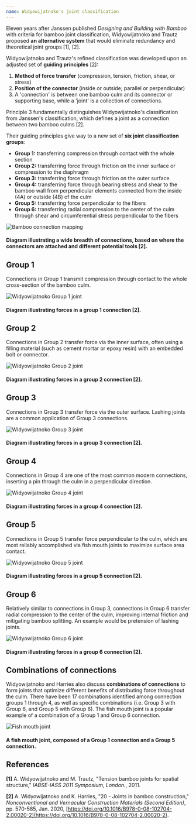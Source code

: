 ```yaml
---
name: Widyowijatnoko's joint classification
---
```


Eleven years after Janssen published _Designing and Building with Bamboo_ with criteria for bamboo joint classification, Widyowijatnoko and Trautz proposed **an alternative system** that would eliminate redundancy and theoretical joint groups [1], [2].

Widyowijatnoko and Trautz's refined classification was developed upon an adjusted set of **guiding principles** [2]:

1. **Method of force transfer** (compression, tension, friction, shear, or stress)
2. **Position of the connector** (inside or outside; parallel or perpendicular)
3. A 'connection' is between one bamboo culm and its connector or supporting base, while a
   'joint' is a collection of connections.

Principle 3 fundamentally distinguishes Widyowijatnoko's classification from Janssen's classification, which defines a joint as a connection between two bamboo culms [2].

Their guiding principles give way to a new set of **six joint classification groups**:

- **Group 1:** transferring compression through contact with the whole section
- **Group 2:** transferring force through friction on the inner surface or compression to the diaphragm
- **Group 3:** transferring force through friction on the outer surface
- **Group 4:** transferring force through bearing stress and shear to the bamboo wall from perpendicular elements connected from the inside (4A) or outside (4B) of the culm
- **Group 5:** transferring force perpendicular to the fibers
- **Group 6:** transferring radial compression to the center of the culm through shear and circumferential stress perpendicular to the fibers

![Bamboo connection mapping](images/joints-map.png)

#### Diagram illustrating a wide breadth of connections, based on where the connectors are attached and different potential tools [2].

## Group 1

Connections in Group 1 transmit compression through contact to the whole cross-section of the bamboo culm.

![Widyowijatnoko Group 1 joint](images/widyowijatnoko-group-1-joint.png)

#### Diagram illustrating forces in a group 1 connection [2].

## Group 2

Connections in Group 2 transfer force via the inner surface, often using a filling material (such as cement mortar or epoxy resin) with an embedded bolt or connector.

![Widyowijatnoko Group 2 joint](images/widyowijatnoko-group-2-joint.png)

#### Diagram illustrating forces in a group 2 connection [2].

## Group 3

Connections in Group 3 transfer force via the outer surface. Lashing joints are a common application of Group 3 connections.

![Widyowijatnoko Group 3 joint](images/widyowijatnoko-group-3-joint.png)

#### Diagram illustrating forces in a group 3 connection [2].

## Group 4

Connections in Group 4 are one of the most common modern connections, inserting a pin through the culm in a perpendicular direction.

![Widyowijatnoko Group 4 joint](images/widyowijatnoko-group-4-joint.png)

#### Diagram illustrating forces in a group 4 connection [2].

## Group 5

Connections in Group 5 transfer force perpendicular to the culm, which are most reliably accomplished via fish mouth joints to maximize surface area contact.

![Widyowijatnoko Group 5 joint](images/widyowijatnoko-group-5-joint.png)

#### Diagram illustrating forces in a group 5 connection [2].

## Group 6

Relatively similar to connections in Group 3, connections in Group 6 transfer radial compression to the center of the culm, improving internal friction and mitigating bamboo splitting. An example would be pretension of lashing joints.

![Widyowijatnoko Group 6 joint](images/widyowijatnoko-group-6-joint.png)

#### Diagram illustrating forces in a group 6 connection [2].

## Combinations of connections

Widyowijatnoko and Harries also discuss **combinations of connections** to form joints that optimize different benefits of distributing force throughout the culm. There have been 17 combinations identified among connection groups 1 through 4, as well as specific combinations (i.e. Group 3 with Group 6, and Group 5 with Group 6). The fish mouth joint is a popular example of a combination of a Group 1 and Group 6 connection.

![Fish mouth joint](images/fish-mouth-joint.png)

#### A fish mouth joint, composed of a Group 1 connection and a Group 5 connection.

## References

**[1]** A. Widyowijatnoko and M. Trautz, "Tension bamboo joints for spatial structure," _IABSE-IASS 2011 Symposium, London._, 2011.

**[2]** A. Widyowijatnoko and K. Harries, "20 - Joints in bamboo construction," _Nonconventional and Vernacular Construction Materials (Second Edition)_, pp. 570-585, Jan. 2020, [https://doi.org/10.1016/B978-0-08-102704-2.00020-2](https://doi.org/10.1016/B978-0-08-102704-2.00020-2).
